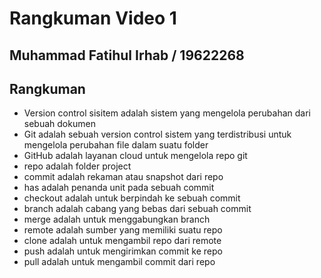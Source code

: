 # Rangkuman Video 1

## Muhammad Fatihul Irhab / 19622268

## Rangkuman
- Version control sisitem adalah sistem yang mengelola perubahan dari sebuah dokumen 
- Git adalah sebuah version control sistem yang terdistribusi untuk mengelola perubahan file dalam suatu folder
- GitHub adalah layanan cloud untuk mengelola repo git
- repo adalah folder project 
- commit adalah rekaman atau snapshot dari repo
- has adalah penanda unit pada sebuah commit
- checkout adalah untuk berpindah ke sebuah commit
- branch adalah cabang yang bebas dari sebuah commit
- merge adalah untuk menggabungkan branch
- remote adalah sumber yang memiliki suatu repo
- clone adalah untuk mengambil repo dari remote
- push adalah untuk mengirimkan commit ke repo
- pull adalah untuk mengambil commit dari repo